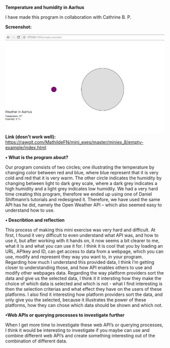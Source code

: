 **Temperature and humidity in Aarhus**

I have made this program in collaboration with Cathrine B. P. 

**Screenshot:**

![alt text](vejr.png "beskrivelse af billede") 
**Link (dosn't work well):**
https://rawgit.com/MathildeFN/mini_exes/master/miniex_8/empty-example/index.html

**•	What is the program about?**

Our program consists of two circles; one illustrating the temperature by changing color between red and blue, where blue represent that it is very cold and red that it is very warm. The other circle indicates the humidity by changing between light to dark grey scale, where a dark grey indicates a high humidity and a light grey indicates low humidity. 
We had a very hard time creating this program, therefore we ended up using one of Daniel Shiftmann’s tutorials and redesigned it. Therefore, we have used the same API has he did, namely the Open Weather API – which also seemed easy to understand how to use. 

**•	Describtion and reflection** 

This process of making this mini exercise was very hard and difficult. At first, I found it very difficult to even understand what API was, and how to use it, but after working with it hands on, it now seems a bit clearer to me, what it is and what you can use it for. I think it is cool that you by loading an URL, APIkey and ID, can get access to data from a webpage, which you can use, modify and represent they way you want to, in your program. Regarding how much I understand this provided data, I think I’m getting closer to understanding those, and how API enables others to use and modify other webpages data. Regarding the way platform providers sort the data and give us the selected data, I think it it intersting how they make the choice of which data is selected and which is not - what I find interesting is then the selection criterias and what effect they have on the users of these platforms. 
I also find it interesting how platform providers sort the data, and only give you the selected, because it illustrates the power of these platforms, how they can chose which data should be shown and which not.

**•Web APIs or querying processes to investigate further**

When I get more time to investigate these web API’s or querying processes, I think it would be interesting to investigate if you maybe can use and combine different web API’s and create something interesting out of the combination of different data. 
